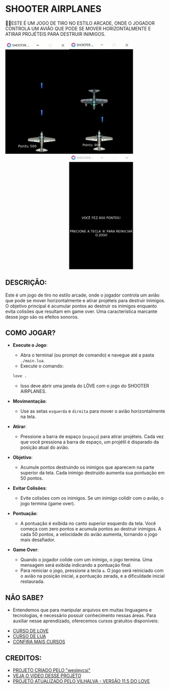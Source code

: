 # SHOOTER AIRPLANES
👨‍💻ESTE É UM JOGO DE TIRO NO ESTILO ARCADE, ONDE O JOGADOR CONTROLA UM AVIÃO QUE PODE SE MOVER HORIZONTALMENTE E ATIRAR PROJÉTEIS PARA DESTRUIR INIMIGOS.

<img src="./IMAGENS/FOTO_1.png" align="left" width="200">
<img src="./IMAGENS/FOTO_2.png" align="center" width="200"> 
<img src="./IMAGENS/FOTO_3.png" align="center" width="200"> <br>

## DESCRIÇÃO:
Este é um jogo de tiro no estilo arcade, onde o jogador controla um avião que pode se mover horizontalmente e atirar projéteis para destruir inimigos. O objetivo principal é acumular pontos ao destruir os inimigos enquanto evita colisões que resultam em game over. Uma característica marcante desse jogo são os efeitos sonoros.

## COMO JOGAR?
- **Execute o Jogo**: 
  - Abra o terminal (ou prompt de comando) e navegue até a pasta `./main.lua`.
  - Execute o comando:

   ```bash
   love .
   ```

  - Isso deve abrir uma janela do LÖVE com o jogo do SHOOTER AIRPLANES.

- **Movimentação**:
  - Use as setas `esquerda` e `direita` para mover o avião horizontalmente na tela.
  
- **Atirar**:
  - Pressione a barra de espaço (`espaço`) para atirar projéteis. Cada vez que você pressiona a barra de espaço, um projétil é disparado da posição atual do avião.

- **Objetivo**:
  - Acumule pontos destruindo os inimigos que aparecem na parte superior da tela. Cada inimigo destruído aumenta sua pontuação em 50 pontos.

- **Evitar Colisões**:
  - Evite colisões com os inimigos. Se um inimigo colidir com o avião, o jogo termina (game over).

- **Pontuação**:
  - A pontuação é exibida no canto superior esquerdo da tela. Você começa com zero pontos e acumula pontos ao destruir inimigos. A cada 50 pontos, a velocidade do avião aumenta, tornando o jogo mais desafiador.

- **Game Over**:
  - Quando o jogador colide com um inimigo, o jogo termina. Uma mensagem será exibida indicando a pontuação final.
  - Para reiniciar o jogo, pressione a tecla `a`. O jogo será reiniciado com o avião na posição inicial, a pontuação zerada, e a dificuldade inicial restaurada.

## NÃO SABE?
- Entendemos que para manipular arquivos em muitas linguagens e tecnologias, é necessário possuir conhecimento nessas áreas. Para auxiliar nesse aprendizado, oferecemos cursos gratuitos disponíveis:
* [CURSO DE LOVE](https://github.com/VILHALVA/CURSO-DE-LOVE)
* [CURSO DE LUA](https://github.com/VILHALVA/CURSO-DE-LUA)
* [CONFIRA MAIS CURSOS](https://github.com/VILHALVA?tab=repositories&q=+topic:CURSO)

## CREDITOS:
- [PROJETO CRIADO PELO "wesleycsj"](https://github.com/wesleycsj/ShooterAirplanes)
- [VEJA O VIDEO DESSE PROJETO](https://youtu.be/v_B9D12DxDM?si=plpsWqQqMzxBd1nW)
- [PROJETO ATUALIZADO PELO VILHALVA - VERSÃO 11.5 DO LOVE](https://github.com/VILHALVA)
